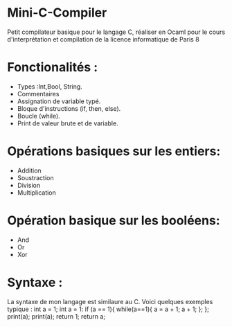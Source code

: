 # Mini-C-Compiler
Petit compilateur basique pour le langage C, réaliser en Ocaml pour le cours d'interprétation et compilation de la licence informatique de Paris 8

# Fonctionalités :
  - Types :Int,Bool, String.
  - Commentaires
  - Assignation de variable typé.
  - Bloque d'instructions (if, then, else).
  - Boucle (while).
  - Print de valeur brute et de variable.

# Opérations basiques sur les entiers:
  - Addition
  - Soustraction
  - Division
  - Multiplication

# Opération basique sur les booléens:
  - And
  - Or
  - Xor

# Syntaxe :
La syntaxe de mon langage est similaure au C. Voici quelques exemples typique :
int a = 1;          int a = 1:
if (a == 1){        while(a==1){
  a = a + 1;          a + 1;
};                  };
print(a);           print(a);
return 1;           return a;


